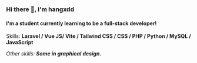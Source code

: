 ### Hi there 👋, **i'm hangxdd**
#### I'm a student currently learning to be a full-stack developer!

Skills: **Laravel / Vue JS/ Vite / Tailwind CSS / CSS / PHP / Python / MySQL / JavaScript**

*Other skills: **Some in graphical design.***
